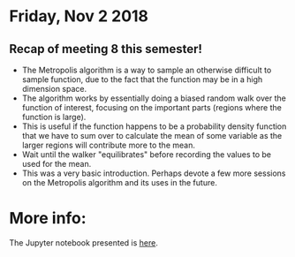 # Friday, Nov 2 2018

## Recap of meeting 8 this semester!
- The Metropolis algorithm is a way to sample an otherwise difficult to sample function, due to the fact that the function may be in a high dimension space.
- The algorithm works by essentially doing a biased random walk over the function of interest, focusing on the important parts (regions where the function is large).
- This is useful if the function happens to be a probability density function that we have to sum over to calculate the mean of some variable as the larger regions will contribute more to the mean.
- Wait until the walker "equilibrates" before recording the values to be used for the mean.
- This was a very basic introduction. Perhaps devote a few more sessions on the Metropolis algorithm and its uses in the future.

# More info:
The Jupyter notebook presented is [here](https://github.com/prickly-pythons/prickly-pythons/blob/master/code_from_meetings/Monte%20Carlo/MC-Metropolis.ipynb
).
